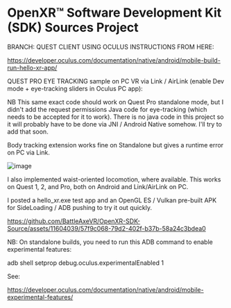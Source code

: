 # OpenXR™ Software Development Kit (SDK) Sources Project

<!--
Copyright (c) 2017-2023, The Khronos Group Inc.

SPDX-License-Identifier: CC-BY-4.0
-->

BRANCH: QUEST CLIENT USING OCULUS INSTRUCTIONS FROM HERE:

https://developer.oculus.com/documentation/native/android/mobile-build-run-hello-xr-app/

QUEST PRO EYE TRACKING sample on PC VR via Link / AirLink (enable Dev mode + eye-tracking sliders in Oculus PC app):


NB This same exact code should work on Quest Pro standalone mode, but I didn't add the request permissions Java code for eye-tracking (which needs to be accepted for it to work). There is no java code in this project so it will probably have to be done via JNI / Android Native somehow. I'll try to add that soon.

Body tracking extension works fine on Standalone but gives a runtime error on PC via Link.


![image](https://user-images.githubusercontent.com/11604039/200270625-e627a78b-5d4e-409f-80da-79bebe81bb63.png)

I also implemented waist-oriented locomotion, where available. This works on Quest 1, 2, and Pro, both on Android and Link/AirLink on PC. 

I posted a hello_xr.exe test app and an OpenGL ES / Vulkan pre-built APK for SideLoading / ADB pushing to try it out quickly.


https://github.com/BattleAxeVR/OpenXR-SDK-Source/assets/11604039/57f9c068-79d2-402f-b37b-58a24c3bdea0

NB: On standalone builds, you need to run this ADB command to enable experimental features:

adb shell setprop debug.oculus.experimentalEnabled 1

See:

https://developer.oculus.com/documentation/native/android/mobile-experimental-features/
